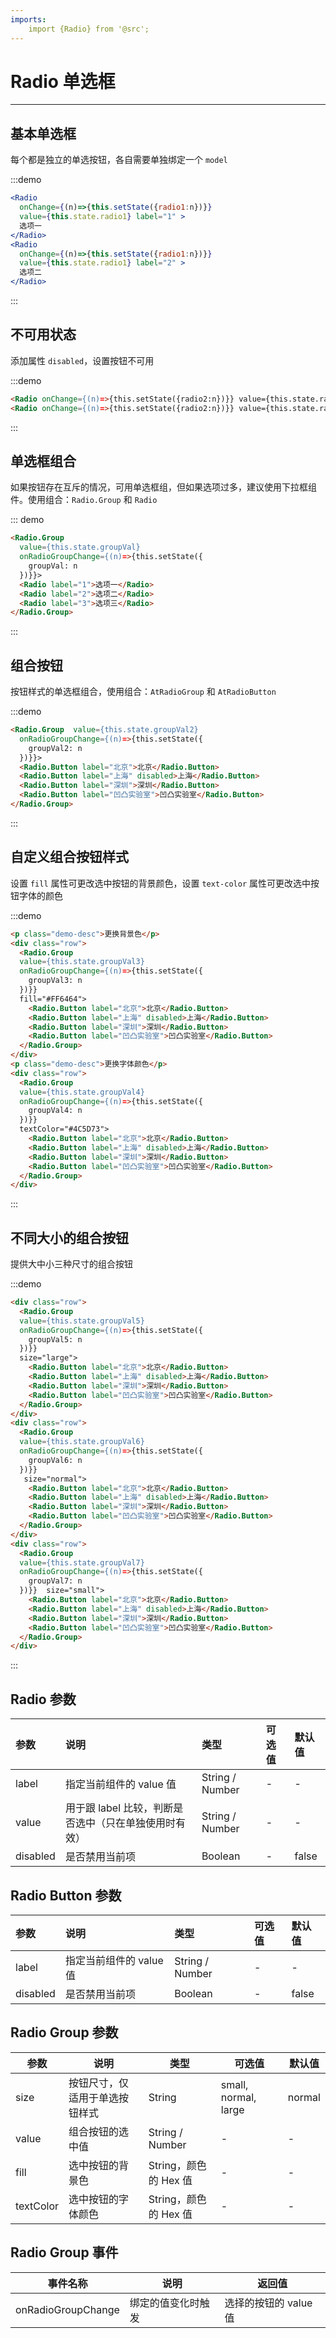 ```yaml
---
imports:
    import {Radio} from '@src';
---
```


# Radio 单选框

---

## 基本单选框

每个都是独立的单选按钮，各自需要单独绑定一个 `model`

:::demo

```jsx
<Radio
  onChange={(n)=>{this.setState({radio1:n})}}
  value={this.state.radio1} label="1" >
  选项一
</Radio>
<Radio 
  onChange={(n)=>{this.setState({radio1:n})}} 
  value={this.state.radio1} label="2" >
  选项二
</Radio>
```

:::

## 不可用状态

添加属性 `disabled`，设置按钮不可用

:::demo

```html
<Radio onChange={(n)=>{this.setState({radio2:n})}} value={this.state.radio1} label="3" disabled>不可点且未选中</Radio>
<Radio onChange={(n)=>{this.setState({radio2:n})}} value={this.state.radio1} label="4" disabled>不可点且选中</Radio>
```

:::

## 单选框组合

如果按钮存在互斥的情况，可用单选框组，但如果选项过多，建议使用下拉框组件。使用组合：`Radio.Group` 和 `Radio`

::: demo

```html
<Radio.Group 
  value={this.state.groupVal} 
  onRadioGroupChange={(n)=>{this.setState({
    groupVal: n
  })}}>
  <Radio label="1">选项一</Radio>
  <Radio label="2">选项二</Radio>
  <Radio label="3">选项三</Radio>
</Radio.Group>
```

:::

## 组合按钮

按钮样式的单选框组合，使用组合：`AtRadioGroup` 和 `AtRadioButton`

:::demo

```html
<Radio.Group  value={this.state.groupVal2} 
  onRadioGroupChange={(n)=>{this.setState({
    groupVal2: n
  })}}>
  <Radio.Button label="北京">北京</Radio.Button>
  <Radio.Button label="上海" disabled>上海</Radio.Button>
  <Radio.Button label="深圳">深圳</Radio.Button>
  <Radio.Button label="凹凸实验室">凹凸实验室</Radio.Button>
</Radio.Group>
```

:::

## 自定义组合按钮样式

设置 `fill` 属性可更改选中按钮的背景颜色，设置 `text-color` 属性可更改选中按钮字体的颜色

:::demo

```html
<p class="demo-desc">更换背景色</p>
<div class="row">
  <Radio.Group  
  value={this.state.groupVal3} 
  onRadioGroupChange={(n)=>{this.setState({
    groupVal3: n
  })}} 
  fill="#FF6464">
    <Radio.Button label="北京">北京</Radio.Button>
    <Radio.Button label="上海" disabled>上海</Radio.Button>
    <Radio.Button label="深圳">深圳</Radio.Button>
    <Radio.Button label="凹凸实验室">凹凸实验室</Radio.Button>
  </Radio.Group>
</div>
<p class="demo-desc">更换字体颜色</p>
<div class="row">
  <Radio.Group  
  value={this.state.groupVal4} 
  onRadioGroupChange={(n)=>{this.setState({
    groupVal4: n
  })}} 
  textColor="#4C5D73">
    <Radio.Button label="北京">北京</Radio.Button>
    <Radio.Button label="上海" disabled>上海</Radio.Button>
    <Radio.Button label="深圳">深圳</Radio.Button>
    <Radio.Button label="凹凸实验室">凹凸实验室</Radio.Button>
  </Radio.Group>
</div>
```

:::

## 不同大小的组合按钮

提供大中小三种尺寸的组合按钮

:::demo

```html
<div class="row">
  <Radio.Group 
  value={this.state.groupVal5} 
  onRadioGroupChange={(n)=>{this.setState({
    groupVal5: n
  })}}  
  size="large">
    <Radio.Button label="北京">北京</Radio.Button>
    <Radio.Button label="上海" disabled>上海</Radio.Button>
    <Radio.Button label="深圳">深圳</Radio.Button>
    <Radio.Button label="凹凸实验室">凹凸实验室</Radio.Button>
  </Radio.Group>
</div>
<div class="row">
  <Radio.Group
  value={this.state.groupVal6} 
  onRadioGroupChange={(n)=>{this.setState({
    groupVal6: n
  })}} 
   size="normal">
    <Radio.Button label="北京">北京</Radio.Button>
    <Radio.Button label="上海" disabled>上海</Radio.Button>
    <Radio.Button label="深圳">深圳</Radio.Button>
    <Radio.Button label="凹凸实验室">凹凸实验室</Radio.Button>
  </Radio.Group>
</div>
<div class="row">
  <Radio.Group 
  value={this.state.groupVal7} 
  onRadioGroupChange={(n)=>{this.setState({
    groupVal7: n
  })}}  size="small">
    <Radio.Button label="北京">北京</Radio.Button>
    <Radio.Button label="上海" disabled>上海</Radio.Button>
    <Radio.Button label="深圳">深圳</Radio.Button>
    <Radio.Button label="凹凸实验室">凹凸实验室</Radio.Button>
  </Radio.Group>
</div>
```

:::

## Radio 参数

| 参数     | 说明                                                  | 类型            | 可选值 | 默认值 |
| :------- | :---------------------------------------------------- | :-------------- | :----- | :----- |
| label    | 指定当前组件的 value 值                               | String / Number | -      | -      |
| value    | 用于跟 label 比较，判断是否选中（只在单独使用时有效） | String / Number | -      | -      |
| disabled | 是否禁用当前项                                        | Boolean         | -      | false  |

## Radio Button 参数

| 参数     | 说明                    | 类型            | 可选值 | 默认值 |
| :------- | :---------------------- | :-------------- | :----- | :----- |
| label    | 指定当前组件的 value 值 | String / Number | -      | -      |
| disabled | 是否禁用当前项          | Boolean         | -      | false  |

## Radio Group 参数

| 参数      | 说明                                      | 类型                  | 可选值               | 默认值 |
| --------- | ----------------------------------------- | --------------------- | -------------------- | ------ |
| size      | 按钮尺寸，仅适用于单选按钮样式            | String                | small, normal, large | normal |
| value     | 组合按钮的选中值 | String / Number       | -                    | -      |
| fill      | 选中按钮的背景色                          | String，颜色的 Hex 值 | -                    | -      |
| textColor | 选中按钮的字体颜色                        | String，颜色的 Hex 值 | -                    | -      |

## Radio Group 事件

| 事件名称           | 说明               | 返回值                |
| ------------------ | ------------------ | --------------------- |
| onRadioGroupChange | 绑定的值变化时触发 | 选择的按钮的 value 值 |


